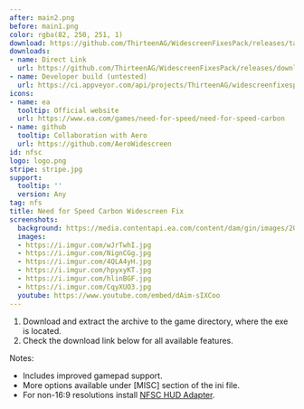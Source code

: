 ```yaml
---
after: main2.png
before: main1.png
color: rgba(82, 250, 251, 1)
download: https://github.com/ThirteenAG/WidescreenFixesPack/releases/tag/nfsc
downloads:
- name: Direct Link
  url: https://github.com/ThirteenAG/WidescreenFixesPack/releases/download/nfsc/NFSCarbon.WidescreenFix.zip
- name: Developer build (untested)
  url: https://ci.appveyor.com/api/projects/ThirteenAG/widescreenfixespack/artifacts/NFSCarbon.WidescreenFix.zip?branch=master
icons:
- name: ea
  tooltip: Official website
  url: https://www.ea.com/games/need-for-speed/need-for-speed-carbon
- name: github
  tooltip: Collaboration with Aero
  url: https://github.com/AeroWidescreen
id: nfsc
logo: logo.png
stripe: stripe.jpg
support:
  tooltip: ''
  version: Any
tag: nfs
title: Need for Speed Carbon Widescreen Fix
screenshots:
  background: https://media.contentapi.ea.com/content/dam/gin/images/2017/01/nfs-carbon-key-art.jpg
  images:
  - https://i.imgur.com/wJrTwhI.jpg
  - https://i.imgur.com/NignCGg.jpg
  - https://i.imgur.com/4QLA4yH.jpg
  - https://i.imgur.com/hpyxyKT.jpg
  - https://i.imgur.com/hlinBGF.jpg
  - https://i.imgur.com/CqyXUO3.jpg
  youtube: https://www.youtube.com/embed/dAim-sIXCoo
---
```


1. Download and extract the archive to the game directory, where the exe is located.
2. Check the download link below for all available features.

Notes:

* Includes improved gamepad support.
* More options available under [MISC] section of the ini file.
* For non-16:9 resolutions install [NFSC HUD Adapter](https://github.com/nlgzrgn/NFSCHUDAdapter).
